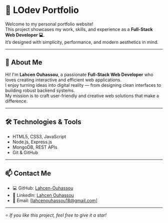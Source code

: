 # 💼 LOdev Portfolio

Welcome to my personal portfolio website!  
This project showcases my work, skills, and experience as a **Full-Stack Web Developer 💻**.  
It’s designed with simplicity, performance, and modern aesthetics in mind.

---

## 🚀 About Me
Hi! I'm **Lahcen Ouhassou**, a passionate **Full-Stack Web Developer** who loves creating interactive and efficient web applications.  
I enjoy turning ideas into digital reality — from designing clean interfaces to building robust backend systems.  
My mission is to craft user-friendly and creative web solutions that make a difference.

---

## 🛠️ Technologies & Tools
- HTML5, CSS3, JavaScript  
- Node.js, Express.js  
- MongoDB, REST APIs  
- Git & GitHub  

---


## 📫 Contact Me
- 💻 GitHub: [Lahcen-Ouhassou](https://github.com/Lahcen-Ouhassou)  
- 🔗 LinkedIn: [Lahcen Ouhassou](https://www.linkedin.com/in/lahcen-ouhassou-b99457255/)  
- 📧 Email: [lahcenouhassou18@gmail.com]

---

⭐ *If you like this project, feel free to give it a star!*
